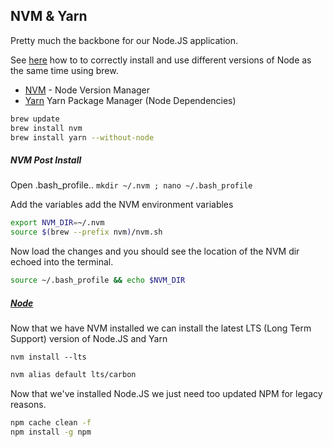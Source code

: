 ## NVM & Yarn

Pretty much the backbone for our Node.JS application.

See [here](http://dev.topheman.com/install-nvm-with-homebrew-to-use-multiple-versions-of-node-and-iojs-easily/) how to to correctly install and use different versions of Node as the same time using brew.

* [NVM](https://github.com/creationix/nvm) - Node Version Manager
* [Yarn](https://yarnpkg.com/en/) Yarn Package Manager (Node Dependencies)

```bash
brew update
brew install nvm
brew install yarn --without-node
```

##### NVM Post Install
Open .bash_profile..
`mkdir ~/.nvm ; nano ~/.bash_profile`

Add the variables add the NVM environment variables

```bash
export NVM_DIR=~/.nvm
source $(brew --prefix nvm)/nvm.sh
```

Now load the changes and you should see the location of the NVM dir echoed into the terminal.

```bash
source ~/.bash_profile && echo $NVM_DIR
```

##### [Node](https://nodejs.org/en/)
Now that we have NVM installed we can install the latest LTS (Long Term Support) version of Node.JS and Yarn

```bass
nvm install --lts
```

```bash
nvm alias default lts/carbon
```

Now that we've installed Node.JS we just need too updated NPM for legacy reasons.

```bash
npm cache clean -f
npm install -g npm
 ```

